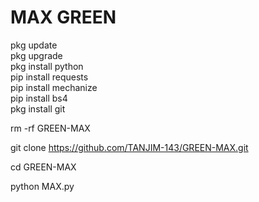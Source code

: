 # MAX GREEN
pkg update   
pkg upgrade   
pkg install python   
pip install requests   
pip install mechanize   
pip install bs4   
pkg install git    

rm -rf GREEN-MAX    

git clone https://github.com/TANJIM-143/GREEN-MAX.git     

cd GREEN-MAX       

python MAX.py
